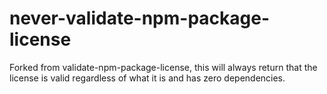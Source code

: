 never-validate-npm-package-license
============================

Forked from validate-npm-package-license, this will always return that the license is valid regardless of what it is and has zero dependencies. 

